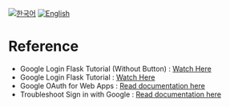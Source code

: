 [![한국어](https://img.shields.io/badge/lang-한국어-red.svg)](https://github.com/juho-creator/OneNoteSyncScheduler/blob/main/README.web-KR.md)
[![English](https://img.shields.io/badge/lang-English-blue.svg)](https://github.com/juho-creator/OneNoteSyncScheduler/blob/main/README.web.md)
</br>
# Reference 
- Google Login Flask Tutorial (Without Button) : [Watch Here](https://www.youtube.com/watch?v=fZLWO3_V06Q)
- Google Login Flask Tutorial : [Watch Here](https://www.youtube.com/watch?v=n4e3Cy2Tq3Q)
- Google OAuth for Web Apps : [Read documentation here](https://developers.google.com/identity/protocols/oauth2/web-server#python)
- Troubleshoot Sign in with Google : [Read documentation here](https://support.google.com/accounts/answer/12917337?hl=en#zippy=%2Cinvalid-request)

